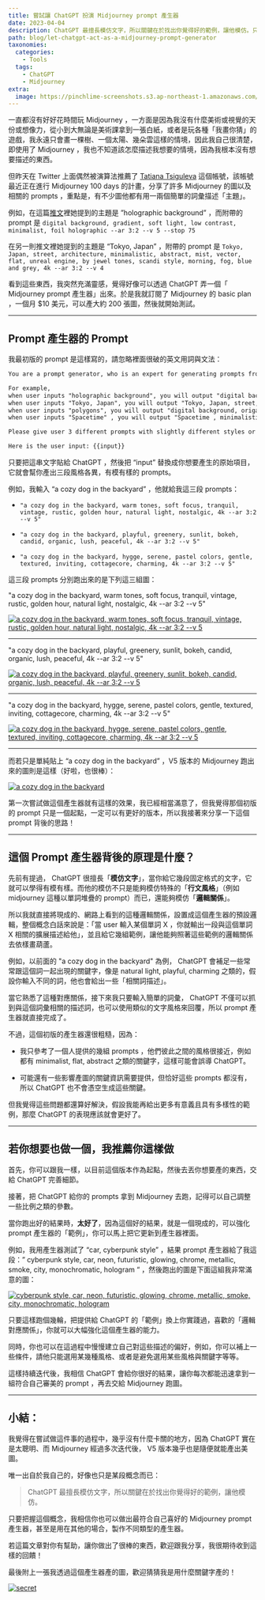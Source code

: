 ```yaml
---
title: 嘗試讓 ChatGPT 扮演 Midjourney prompt 產生器
date: 2023-04-04
description: ChatGPT 最擅長模仿文字，所以關鍵在於找出你覺得好的範例，讓他模仿。只要把握這個概念，我相信你也可以做出最符合自己喜好的 Midjourney prompt 產生器，甚至是用在其他的場合，製作不同類型的產生器。
path: blog/let-chatgpt-act-as-a-midjourney-prompt-generator
taxonomies:
  categories: 
    - Tools
  tags: 
    - ChatGPT
    - Midjourney
extra:
  image: https://pinchlime-screenshots.s3.ap-northeast-1.amazonaws.com/secret_SEkJBl.webp
---
```



一直都沒有好好花時間玩 Midjourney ，一方面是因為我沒有什麼美術或視覺的天份或想像力，從小到大無論是美術課拿到一張白紙，或者是玩各種「我畫你猜」的遊戲，我永遠只會畫一棵樹、一個太陽、幾朵雲這樣的情境，因此我自己很清楚，即使用了 Midjourney ，我也不知道該怎麼描述我想要的情境，因為我根本沒有想要描述的東西。

但昨天在 Twitter 上面偶然被演算法推薦了 [Tatiana Tsiguleva](https://twitter.com/ciguleva) 這個帳號，該帳號最近正在進行 Midjourney 100 days 的計畫，分享了許多 Midjourney 的圖以及相關的 prompts ，重點是，有不少圖他都有用一兩個簡單的詞彙描述「主題」。

例如，在這篇[推文](https://twitter.com/ciguleva/status/1637233764656107520)裡她提到的主題是 ”holographic background” ，而附帶的 prompt 是 `digital background, gradient, soft light, low contrast, minimalist, foil holographic --ar 3:2 --v 5 --stop 75` 

在另一則推文裡她提到的主題是 “Tokyo, Japan” ，附帶的 prompt 是 `Tokyo, Japan, street, architecture, minimalistic, abstract, mist, vector, flat, unreal engine, by jewel tones, scandi style, morning, fog, blue and grey, 4k --ar 3:2 --v 4`  

看到這些東西，我突然充滿靈感，覺得好像可以透過 ChatGPT 弄一個「 Midjourney prompt 產生器」出來。於是我就訂閱了 Midjourney 的 basic plan ，一個月 $10 美元，可以產大約 200 張圖，然後就開始測試。

<!-- more -->

---

## Prompt 產生器的 Prompt

我最初版的 prompt 是這樣寫的，請忽略裡面很破的英文用詞與文法：

```markdown
You are a prompt generator, who is an expert for generating prompts from users' input into specific formats.

For example,
when user inputs "holographic background", you will output "digital background, gradient, soft light, low contrast, minimalist, foil holographic";
when user inputs "Tokyo, Japan", you will output "Tokyo, Japan, street, architecture, minimalistic, abstract, mist, vector, flat, unreal engine, by jewel tones, scandi style, morning, fog, blue and grey";
when user inputs "polygons", you will output "digital background, origami, soft light, low contrast, minimalist, foil holographic";
when user inputs "Spacetime" , you will output "Spacetime , minimalistic, abstract, mist, vector, flat, unreal engine, cinematic".

Please give user 3 different prompts with slightly different styles or descriptions, and you will add "4k --ar 3:2 --v 5" in the end of each prompt.

Here is the user input: {{input}}
```

只要把這串文字貼給 ChatGPT ，然後把 “input” 替換成你想要產生的原始項目，它就會幫你產出三段風格各異，有模有樣的 prompts。

例如，我輸入 “a cozy dog in the backyard” ，他就給我這三段 prompts：

* `"a cozy dog in the backyard, warm tones, soft focus, tranquil, vintage, rustic, golden hour, natural light, nostalgic, 4k --ar 3:2 --v 5"`

* `"a cozy dog in the backyard, playful, greenery, sunlit, bokeh, candid, organic, lush, peaceful, 4k --ar 3:2 --v 5"`

* `"a cozy dog in the backyard, hygge, serene, pastel colors, gentle, textured, inviting, cottagecore, charming, 4k --ar 3:2 --v 5"`


這三段 prompts 分別跑出來的是下列這三組圖：

"a cozy dog in the backyard, warm tones, soft focus, tranquil, vintage, rustic, golden hour, natural light, nostalgic, 4k --ar 3:2 --v 5"

<a href="https://pinchlime-screenshots.s3.ap-northeast-1.amazonaws.com/PJ_Wu_a_cozy_dog_in_the_backyard_warm_tones_soft_focus_tranquil_e6c7266c-5998-400b-a354-737b11487b14_Fl44uD.webp" data-fancybox data-caption="a cozy dog in the backyard, warm tones, soft focus, tranquil, vintage, rustic, golden hour, natural light, nostalgic, 4k --ar 3:2 --v 5">
  <img src="https://pinchlime-screenshots.s3.ap-northeast-1.amazonaws.com/PJ_Wu_a_cozy_dog_in_the_backyard_warm_tones_soft_focus_tranquil_e6c7266c-5998-400b-a354-737b11487b14_Fl44uD.webp" loading="lazy" alt="a cozy dog in the backyard, warm tones, soft focus, tranquil, vintage, rustic, golden hour, natural light, nostalgic, 4k --ar 3:2 --v 5" align="center" />
</a>

<br>

---

"a cozy dog in the backyard, playful, greenery, sunlit, bokeh, candid, organic, lush, peaceful, 4k --ar 3:2 --v 5"

<a href="https://pinchlime-screenshots.s3.ap-northeast-1.amazonaws.com/PJ_Wu_a_cozy_dog_in_the_backyard_playful_greenery_sunlit_bokeh__ccea284a-35f4-4c19-a10a-8ee76859e40b_UQWct1.webp" data-fancybox data-caption="a cozy dog in the backyard, playful, greenery, sunlit, bokeh, candid, organic, lush, peaceful, 4k --ar 3:2 --v 5">
  <img src="https://pinchlime-screenshots.s3.ap-northeast-1.amazonaws.com/PJ_Wu_a_cozy_dog_in_the_backyard_playful_greenery_sunlit_bokeh__ccea284a-35f4-4c19-a10a-8ee76859e40b_UQWct1.webp" loading="lazy" alt="a cozy dog in the backyard, playful, greenery, sunlit, bokeh, candid, organic, lush, peaceful, 4k --ar 3:2 --v 5" align="center" />
</a>

<br>

---

"a cozy dog in the backyard, hygge, serene, pastel colors, gentle, textured, inviting, cottagecore, charming, 4k --ar 3:2 --v 5"

<a href="https://pinchlime-screenshots.s3.ap-northeast-1.amazonaws.com/PJ_Wu_a_cozy_dog_in_the_backyard_hygge_serene_pastel_colors_gen_4509af04-7faa-454a-90c2-bf34a9be627b_hBDTmF.webp" data-fancybox data-caption="a cozy dog in the backyard, hygge, serene, pastel colors, gentle, textured, inviting, cottagecore, charming, 4k --ar 3:2 --v 5">
  <img src="https://pinchlime-screenshots.s3.ap-northeast-1.amazonaws.com/PJ_Wu_a_cozy_dog_in_the_backyard_hygge_serene_pastel_colors_gen_4509af04-7faa-454a-90c2-bf34a9be627b_hBDTmF.webp" loading="lazy" alt="a cozy dog in the backyard, hygge, serene, pastel colors, gentle, textured, inviting, cottagecore, charming, 4k --ar 3:2 --v 5" align="center" />
</a>

<br>

---

而若只是單純貼上 “a cozy dog in the backyard” ，V5 版本的 Midjourney 跑出來的圖則是這樣（好啦，也很棒）：

<a href="https://pinchlime-screenshots.s3.ap-northeast-1.amazonaws.com/PJ_Wu_a_cozy_dog_in_the_backyard_72552e35-d1a0-4415-a218-751b554d1809_5WzqZ6.webp" data-fancybox data-caption="a cozy dog in the backyard">
  <img src="https://pinchlime-screenshots.s3.ap-northeast-1.amazonaws.com/PJ_Wu_a_cozy_dog_in_the_backyard_72552e35-d1a0-4415-a218-751b554d1809_5WzqZ6.webp" loading="lazy" alt="a cozy dog in the backyard" align="center" />
</a>

第一次嘗試做這個產生器就有這樣的效果，我已經相當滿意了，但我覺得那個初版的 prompt 只是一個起點，一定可以有更好的版本，所以我接著來分享一下這個 prompt 背後的思路！

---

## 這個 Prompt 產生器背後的原理是什麼？

先前有提過， ChatGPT 很擅長「**模仿文字**」，當你給它幾段固定格式的文字，它就可以學得有模有樣。而他的模仿不只是能夠模仿特殊的「**行文風格**」（例如 midjourney 這種以單詞堆疊的 prompt）而已，還能夠模仿「**邏輯關係**」。

所以我就直接將現成的、網路上看到的這種邏輯關係，設置成這個產生器的預設邏輯，整個概念白話來說是：「當 user 輸入某個單詞 X ，你就輸出一段與這個單詞 X 相關的擴展描述給他」，並且給它幾組範例，讓他能夠照著這些範例的邏輯關係去依樣畫葫蘆。

例如，以前面的 "a cozy dog in the backyard" 為例， ChatGPT 會補足一些常常跟這個詞一起出現的關鍵字，像是 natural light, playful, charming 之類的，假設你輸入不同的詞，他也會給出一些「相關詞描述」。


當它熟悉了這種對應關係，接下來我只要輸入簡單的詞彙， ChatGPT 不僅可以抓到與這個詞彙相關的描述詞，也可以使用類似的文字風格來回覆，所以 prompt 產生器就直接完成了。


不過，這個初版的產生器還很粗糙，因為：

* 我只參考了一個人提供的幾組 prompts ，他們彼此之間的風格很接近，例如都有 minimalist, flat, abstract 之類的關鍵字，這樣可能會誤導 ChatGPT。

* 可能還有一些影響產圖的關鍵資訊需要提供，但恰好這些 prompts 都沒有，所以 ChatGPT 也不會憑空生成這些關鍵。

但我覺得這些問題都還算好解決，假設我能再給出更多有意義且具有多樣性的範例，那麼 ChatGPT 的表現應該就會更好了。

---

## 若你想要也做一個，我推薦你這樣做

首先，你可以跟我一樣，以目前這個版本作為起點，然後去丟你想要產的東西，交給 ChatGPT 完善細節。

接著，把 ChatGPT 給你的 prompts 拿到 Midjourney 去跑，記得可以自己調整一些比例之類的參數。

當你跑出好的結果時，**太好了**，因為這個好的結果，就是一個現成的，可以強化 prompt 產生器的「範例」，你可以馬上把它更新到產生器裡面。

例如，我用產生器測試了 “car, cyberpunk style” ，結果 prompt 產生器給了我這段：” cyberpunk style, car, neon, futuristic, glowing, chrome, metallic, smoke, city, monochromatic, hologram “ ，然後跑出的圖是下面這組我非常滿意的圖：

<a href="https://pinchlime-screenshots.s3.ap-northeast-1.amazonaws.com/PJ_Wu_cyberpunk_style_car_neon_futuristic_glowing_chrome_metall_2b2479f3-0469-483c-ae7e-e02c9df018e5_AfsRcz.webp" data-fancybox data-caption="cyberpunk style, car, neon, futuristic, glowing, chrome, metallic, smoke, city, monochromatic, hologram">
  <img src="https://pinchlime-screenshots.s3.ap-northeast-1.amazonaws.com/PJ_Wu_cyberpunk_style_car_neon_futuristic_glowing_chrome_metall_2b2479f3-0469-483c-ae7e-e02c9df018e5_AfsRcz.webp" loading="lazy" alt="cyberpunk style, car, neon, futuristic, glowing, chrome, metallic, smoke, city, monochromatic, hologram" align="center" />
</a>

只要這樣跑個幾輪，把提供給 ChatGPT 的「範例」換上你實踐過，喜歡的「邏輯對應關係」，你就可以大幅強化這個產生器的能力。

同時，你也可以在這過程中慢慢建立自己對這些描述的偏好，例如，你可以補上一些條件，請他只能選用某幾種風格、或者是避免選用某些風格與關鍵字等等。

這樣持續迭代後，我相信 ChatGPT 會給你很好的結果，讓你每次都能迅速拿到一組符合自己審美的 prompt ，再去交給 Midjourney 跑圖。

---

## 小結：

我覺得在嘗試做這件事的過程中，幾乎沒有什麼卡關的地方，因為 ChatGPT 實在是太聰明、而 Midjourney 經過多次迭代後， V5 版本幾乎也是隨便就能產出美圖。

唯一出自於我自己的，好像也只是某段概念而已：

> ChatGPT 最擅長模仿文字，所以關鍵在於找出你覺得好的範例，讓他模仿。

只要把握這個概念，我相信你也可以做出最符合自己喜好的 Midjourney prompt 產生器，甚至是用在其他的場合，製作不同類型的產生器。

若這篇文章對你有幫助，讓你做出了很棒的東西，歡迎跟我分享，我很期待收到這樣的回饋！

最後附上一張我透過這個產生器產的圖，歡迎猜猜我是用什麼關鍵字產的！

<a href="https://pinchlime-screenshots.s3.ap-northeast-1.amazonaws.com/secret_SEkJBl.webp" data-fancybox data-caption="secret">
  <img src="https://pinchlime-screenshots.s3.ap-northeast-1.amazonaws.com/secret_SEkJBl.webp" loading="lazy" alt="secret" align="center" />
</a>